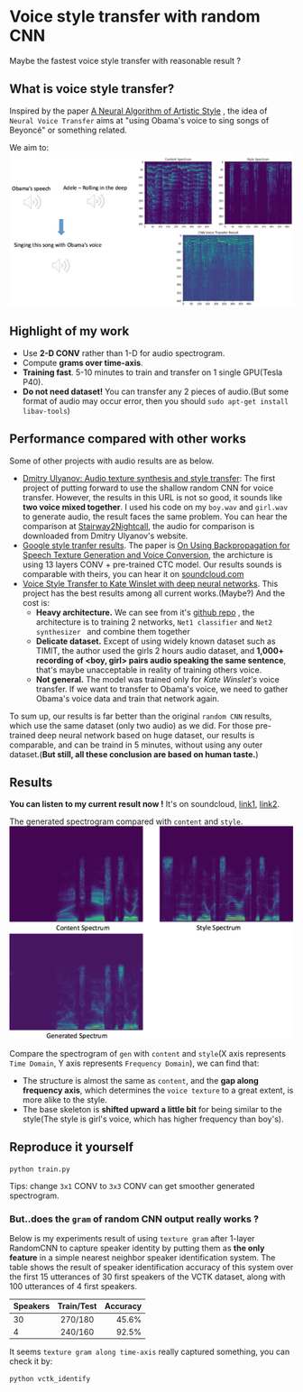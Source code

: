 # Voice style transfer with random CNN
Maybe the fastest voice style transfer with reasonable result ?
## What is voice style transfer?
Inspired by the paper [A Neural Algorithm of Artistic Style](https://arxiv.org/abs/1508.06576) , the idea of `Neural Voice Transfer` aims at  "using Obama's voice to sing songs of Beyoncé" or something related.

We aim to:
![](picture/purpose.png)

## Highlight of my work
* Use **2-D CONV** rather than 1-D for audio spectrogram.
* Compute **grams over time-axis**.
* **Training fast**. 5-10 minutes to train and transfer on 1 single GPU(Tesla P40).
* **Do not need dataset!** You can transfer any 2 pieces of audio.(But some format of audio may occur error, then you should `sudo apt-get install libav-tools`)

## Performance compared with other works
Some of other projects with audio results are as below.
* [Dmitry Ulyanov: Audio texture synthesis and style transfer](https://dmitryulyanov.github.io/audio-texture-synthesis-and-style-transfer/): The first project of putting forward to use the shallow random CNN for voice transfer. However, the results in this URL is not so good, it sounds like **two voice mixed together**. I used his code on my `boy.wav` and `girl.wav` to generate audio, the result faces the same problem. You can hear the comparison at [Stairway2Nightcall](https://soundcloud.com/mazzzystar/sets/stairway2nightcall), the audio for comparison is downloaded from Dmitry Ulyanov's website.
* [Google style tranfer results](https://google.github.io/speech_style_transfer/samples.html). The paper is [On Using Backpropagation for Speech Texture Generation and Voice Conversion](https://arxiv.org/abs/1712.08363), the archicture is using 13 layers CONV + pre-trained CTC model. Our results sounds is comparable with theirs, you can hear it on [soundcloud.com](https://soundcloud.com/mazzzystar/sets/speech-conversion-sample)
* [Voice Style Transfer to Kate Winslet with deep neural networks](https://soundcloud.com/andabi/sets/voice-style-transfer-to-kate-winslet-with-deep-neural-networks). This project has the best results among all current works.(Maybe?) And the cost is:
	* **Heavy architecture.** We can see from it's [github repo](https://github.com/andabi/deep-voice-conversion) , the architecture is to training 2 networks, `Net1 classifier` and `Net2 synthesizer ` and combine them together
	* **Delicate dataset.** Except of using widely known dataset such as TIMIT, the author used the girls 2 hours audio dataset, and **1,000+ recording of <boy, girl> pairs audio speaking the same sentence**, that's maybe unacceptable in reality of training others voice.
    * **Not general.** The model was trained only for *Kate Winslet's* voice transfer. If we want to transfer to Obama's voice, we need to gather Obama's voice data and train that network again.


To sum up, our results is far better than the original `random CNN` results, which use the same dataset (only two audio) as we did. For those pre-trained deep neural network based on huge dataset, our results is comparable, and can be traind in 5 minutes, without using any outer dataset.(**But still, all these conclusion are based on human taste.**)

## Results
**You can listen to my current result  now !** It's on soundcloud, [link1](https://soundcloud.com/mazzzystar/sets/stairway2nightcall), [link2](https://soundcloud.com/mazzzystar/sets/speech-conversion-sample).

The generated spectrogram compared with `content` and `style`.
![](picture/gen.png)

Compare the spectrogram of `gen` with `content` and `style`(X axis represents `Time Domain`, Y axis represents `Frequency Domain`),  we can find that:
* The structure is almost the same as `content`, and the **gap along frequency axis**, which determines the `voice texture` to a great extent, is more alike to the style.
* The base skeleton is **shifted upward a little bit** for being similar to the style(The style is girl's voice, which has higher frequency than boy's).

## Reproduce it yourself
```
python train.py
```
Tips: change `3x1` CONV to `3x3` CONV can get smoother generated spectrogram.

### But..does the `gram` of random CNN output really works ?
Below is my experiments result of using `texture gram`  after 1-layer RandomCNN  to capture speaker identity by putting them as **the only feature** in a simple nearest neighbor speaker identification system. The table shows the result of speaker identification accuracy of this system over the first 15 utterances of 30 first speakers of the VCTK dataset, along with 100 utterances of 4 first speakers.

| Speakers        | Train/Test           | Accuracy  |
| ------------- |:-------------:| -----:|
| 30     | 270/180 | 45.6%|
| 4      | 240/160      |   92.5% |

It seems `texture gram along time-axis` really captured something, you can check it by:
```
python vctk_identify
```
